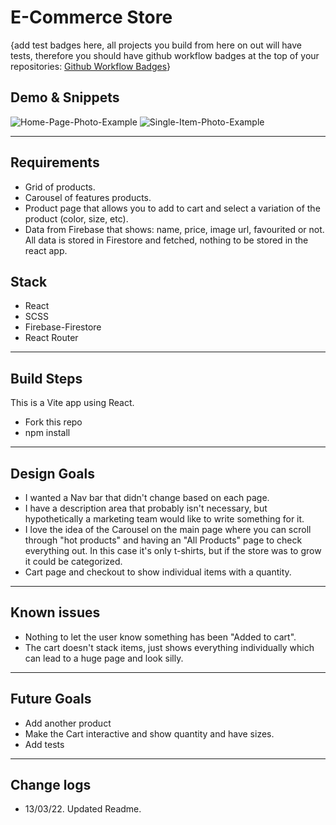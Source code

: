 # E-Commerce Store

{add test badges here, all projects you build from here on out will have tests, therefore you should have github workflow badges at the top of your repositories: [Github Workflow Badges](https://docs.github.com/en/actions/monitoring-and-troubleshooting-workflows/adding-a-workflow-status-badge)}

## Demo & Snippets

![Home-Page-Photo-Example](images\e-commerce-home-page.png)
![Single-Item-Photo-Example](./images\e-commerce-store-single-item.png)

---

## Requirements

- Grid of products.
- Carousel of features products.
- Product page that allows you to add to cart and select a variation of the product (color, size, etc).
- Data from Firebase that shows: name, price, image url, favourited or not. All data is stored in Firestore and fetched, nothing to be stored in the react app.

## Stack

- React
- SCSS
- Firebase-Firestore
- React Router

---

## Build Steps

This is a Vite app using React.

- Fork this repo
- npm install

---

## Design Goals

- I wanted a Nav bar that didn't change based on each page.
- I have a description area that probably isn't necessary, but hypothetically a marketing team would like to write something for it.
- I love the idea of the Carousel on the main page where you can scroll through "hot products" and having an "All Products" page to check everything out. In this case it's only t-shirts, but if the store was to grow it could be categorized.
- Cart page and checkout to show individual items with a quantity.

---

## Known issues

- Nothing to let the user know something has been "Added to cart".
- The cart doesn't stack items, just shows everything individually which can lead to a huge page and look silly.

---

## Future Goals

- Add another product
- Make the Cart interactive and show quantity and have sizes.
- Add tests

---

## Change logs

- 13/03/22. Updated Readme.
